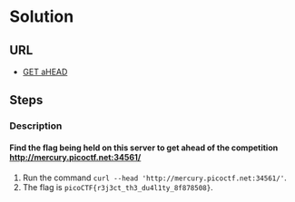 # Solution

## URL
- [GET aHEAD](https://play.picoctf.org/practice/challenge/132)

## Steps

### Description

#### Find the flag being held on this server to get ahead of the competition http://mercury.picoctf.net:34561/
1. Run the command `curl --head 'http://mercury.picoctf.net:34561/'`.
2. The flag is `picoCTF{r3j3ct_th3_du4l1ty_8f878508}`.